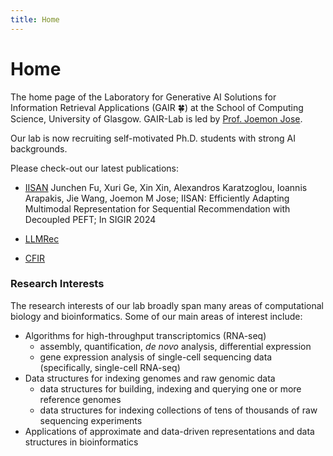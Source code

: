 ```yaml
---
title: Home
---
```


# <i class="fas fa-flask"></i>Home


The home page of the Laboratory for Generative AI Solutions for Information Retrieval Applications (GAIR 🍀) at the School of Computing Science, University of Glasgow. GAIR-Lab is led by  [Prof. Joemon Jose](https://www.gla.ac.uk/schools/computing/staff/joemonjose/).

Our lab is now recruiting self-motivated Ph.D. students with strong AI backgrounds.

Please check-out our latest publications:
* [IISAN](https://arxiv.org/abs/2404.02059) Junchen Fu, Xuri Ge, Xin Xin, Alexandros Karatzoglou, Ioannis Arapakis, Jie Wang, Joemon M Jose; IISAN: Efficiently Adapting Multimodal Representation for Sequential Recommendation with Decoupled PEFT; In SIGIR 2024

* [LLMRec](https://arxiv.org/abs/2403.16948)
* [CFIR](https://arxiv.org/abs/2402.15276)

### Research Interests

The research interests of our lab broadly span many areas of computational biology and bioinformatics.  Some of our main areas of interest include:

  * Algorithms for high-throughput transcriptomics (RNA-seq)
    * assembly, quantification, *de novo* analysis, differential expression
    * gene expression analysis of single-cell sequencing data (specifically, single-cell RNA-seq)
  * Data structures for indexing genomes and raw genomic data
    * data structures for building, indexing and querying one or more reference genomes
    * data structures for indexing collections of tens of thousands of raw sequencing experiments
  * Applications of approximate and data-driven representations and data structures in bioinformatics
